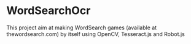 # WordSearchOcr

This project aim at making WordSearch games (available at thewordsearch.com) by itself using OpenCV, Tesseract.js and Robot.js
